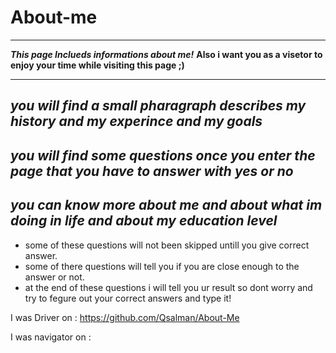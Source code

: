# About-me

---

**_This page Inclueds informations about me!_**
**Also i want you as a visetor to enjoy your time while visiting this page ;)**

---

## _you will find a small pharagraph describes my history and my experince and my goals_

## _you will find some questions once you enter the page that you have to answer with yes or no_

## _you can know more about me and about what im doing in life and about my *education* level_

- some of these questions will not been skipped untill you give correct answer.
- some of there questions will tell you if you are close enough to the answer or not.
- at the end of these questions i will tell you ur result so dont worry and try to fegure out your correct answers and type it!



I was Driver on  : https://github.com/Qsalman/About-Me 

I was navigator on :